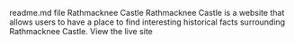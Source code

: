 readme.md file
Rathmacknee Castle
Rathmacknee Castle is a website that allows users to have a place to find interesting historical facts surrounding Rathmacknee Castle. View the live site 
